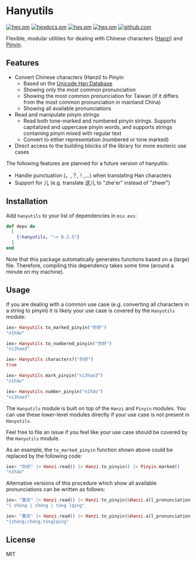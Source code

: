 # Hanyutils

[![hex.pm](https://img.shields.io/hexpm/v/hanyutils.svg)](https://hex.pm/packages/hanyutils)
[![hexdocs.pm](https://img.shields.io/badge/hex-docs-lightgreen.svg)](https://hexdocs.pm/hanyutils/api-reference.html)
[![hex.pm](https://img.shields.io/hexpm/dt/hanyutils.svg)](https://hex.pm/packages/hanyutils)
[![hex.pm](https://img.shields.io/hexpm/l/hanyutils.svg)](https://hex.pm/packages/hanyutils)
[![github.com](https://img.shields.io/github/last-commit/mathsaey/hanyutils.svg)](https://github.com/mathsaey/hanyutils/commits/master)

Flexible, modular utilities for dealing with Chinese characters
([Hanzi](https://en.wikipedia.org/wiki/Chinese_characters)) and
[Pinyin](https://en.wikipedia.org/wiki/Pinyin).

## Features

- Convert Chinese characters (Hanzi) to Pinyin
  - Based on the [Unicode Han Database](http://www.unicode.org/reports/tr38/tr38-27.html)
  - Showing only the most common pronunciation
  - Showing the most common pronunciation for Taiwan (if it differs from the
  most common pronunciation in mainland China)
  - Showing all available pronunciations
- Read and manipulate pinyin strings
  - Read both tone-marked and numbered pinyin strings. Supports capitalized and
  uppercase pinyin words, and supports strings containing pinyin mixed with
  regular text
  - Convert to either representation (numbered or tone marked)
- Direct access to the building blocks of the library for more esoteric use cases

The following features are planned for a future version of hanyutils:

- Handle punctuation (。,？,！,...) when translating Han characters
- Support for 儿 (e.g. translate 这儿 to "zhe'er" instead of "zheer")

## Installation

Add `hanyutils` to your list of dependencies in `mix.exs`:

```elixir
def deps do
  [
    {:hanyutils, "~> 0.2.5"}
  ]
end
```

Note that this package automatically generates functions based on a (large)
file.
Therefore, compiling this dependency takes some time (around a minute on my machine).

## Usage

If you are dealing with a common use case (e.g. converting all characters in a
string to pinyin) it is likely your use case is covered by the `Hanyutils`
module:

```elixir
iex> Hanyutils.to_marked_pinyin("你好")
"nǐhǎo"

iex> Hanyutils.to_numbered_pinyin("你好")
"ni3hao3"

iex> Hanyutils.characters?("你好")
true

iex> Hanyutils.mark_pinyin("ni3hao3")
"nǐhǎo"

iex> Hanyutils.number_pinyin("nǐhǎo")
"ni3hao3"
```

The `Hanyutils` module is built on top of the `Hanzi` and `Pinyin` modules.
You can use these lower-level modules directly if your use case is not present in `Hanyutils`.

Feel free to file an issue if you feel like your use case should be covered by the `Hanyutils` module.

As an example, the `to_marked_pinyin` function shown above could be replaced by the following code:

```elixir
iex> "你好" |> Hanzi.read() |> Hanzi.to_pinyin() |> Pinyin.marked()
"nǐhǎo"
```

Alternative versions of this procedure which show all available pronunciations can be written as follows:

```elixir
iex> "重庆" |> Hanzi.read() |> Hanzi.to_pinyin(&Hanzi.all_pronunciations/1) |> Pinyin.marked()
"[ zhòng | chóng | tóng ]qìng"

iex> "重庆" |> Hanzi.read() |> Hanzi.to_pinyin(&Hanzi.all_pronunciations(&1, "{", ";", "}")) |> Pinyin.marked()
"{zhòng;chóng;tóng}qìng"
```

## License

MIT

